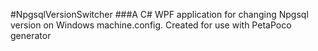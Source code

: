 #NpgsqlVersionSwitcher
###A C# WPF application for changing Npgsql version on Windows machine.config. Created for use with PetaPoco generator
